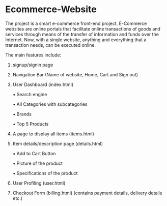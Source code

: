 # Ecommerce-Website
The project is a smart e-commerce front-end project.
E-Commerce websites are online portals that facilitate online transactions of goods and services through
means of the transfer of information and funds over the Internet. Now, with a single website, anything and
everything that a transaction needs, can be executed online.

The main features include:
1. signup/signin page

2. Navigation Bar (Name of website, Home, Cart and Sign out)

3. User Dashboard (index.html)

    ▪ Search engine
  
    ▪ All Categories with subcategories
  
    ▪ Brands

    ▪ Top 5 Products
  
 4. A page to display all items (items.html)
 
 5. Item details/description page (details.html)
  
     ▪ Add to Cart Button
  
     ▪ Picture of the product
  
     ▪ Specifications of the product
 
 6. User Profiling (user.html)
 
 7. Checkout Form (billing.html) (contains payment details, delivery details etc.)
